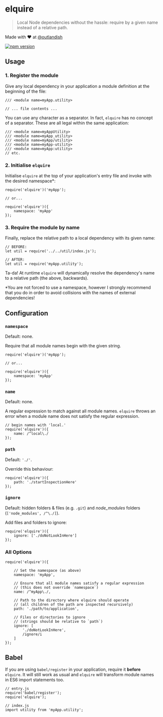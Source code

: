 # elquire

> Local Node dependencies without the hassle: require by a given name instead of a relative path.

Made with ❤ at [@outlandish](http://www.twitter.com/outlandish)

<a href="http://badge.fury.io/js/elquire"><img alt="npm version" src="https://badge.fury.io/js/elquire.svg"></a>

## Usage

### 1. Register the module

Give any local dependency in your application a module definition at the beginning of the file:

    /// <module name=myApp.utility>

    // ... file contents ...

You can use any character as a separator. In fact, `elquire` has no concept of a separator. These are all legal within the same application:

    /// <module name=myAppUtility>
    /// <module name=myApp_utility>
    /// <module name=myApp/utility>
    /// <module name=myApp-utility>
    /// <module name=myApp:utility>
    // etc.

### 2. Initialise `elquire`

Initialise `elquire` at the top of your application's entry file and invoke with the desired namespace*:

    require('elquire')('myApp');

    // or...

    require('elquire')({
        namespace: 'myApp'
    });

### 3. Require the module by name

Finally, replace the relative path to a local dependency with its given name:

    // BEFORE:
    let util = require('../../util/index.js');

    // AFTER:
    let util = require('myApp.utility');

Ta-da! At runtime `elquire` will dynamically resolve the dependency's name to a relative path (the above, backwards).

*You are not forced to use a namespace, however I strongly recommend that you do in order to
avoid collisions with the names of external dependencies!

## Configuration

### `namespace`

Default: none.

Require that all module names begin with the given string.

    require('elquire')('myApp');

    // or...

    require('elquire')({
        namespace: 'myApp'
    });

### `name`

Default: none.

A regular expression to match against all module names.
`elquire` throws an error when a module name does not satisfy the regular expression.

    // begin names with 'local.'
    require('elquire')({
        name: /^local\./ 
    });

### `path`

Default: `'./'`.

Override this behaviour:

    require('elquire')({
        path: './startInspectionHere'
    });

### `ignore`

Default: hidden folders & files (e.g. `.git`) and *node_modules* folders (`['node_modules', /^\./]`).

Add files and folders to ignore:

    require('elquire')({
        ignore: ['./doNotLookInHere']
    });

### All Options

    require('elquire')({

        // Set the namespace (as above)
        namespace: 'myApp',

        // Ensure that all module names satisfy a regular expression
        // (this does not override `namespace`)
        name: /^myApp\./,

        // Path to the directory where elquire should operate
        // (all children of the path are inspected recursively)
        path: './path/to/application',

        // Files or directories to ignore
        // (strings should be relative to `path`)
        ignore: [
            './doNotLookInHere',
            /ignore/i
        ]
    });

## Babel

If you are using `babel/register` in your application, require it __before__ `elquire`. It will still
work as usual and `elquire` will transform module names in ES6 import statements too.

    // entry.js
    require('babel/register');
    require('elquire');

    // index.js
    import utility from 'myApp.utility';
